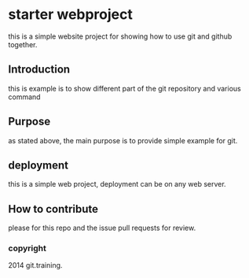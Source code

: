 # starter webproject

this is a simple website project for showing how to use git and github together. 

## Introduction

this is example is to show different part of the git repository and various command

## Purpose

as stated above, the main purpose is to provide simple example for git. 

## deployment

this is a simple web project, deployment can be on any web server. 

## How to contribute
please for this repo and the issue pull requests for review.


### copyright

2014 git.training. 
